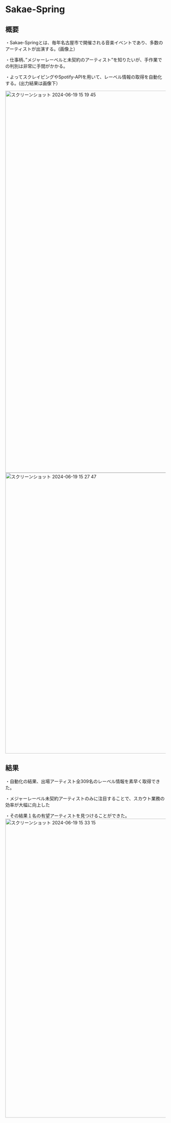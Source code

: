# Sakae-Spring
## 概要
・Sakae-Springとは、毎年名古屋市で開催される音楽イベントであり、多数のアーティストが出演する。(画像上）

・仕事柄、”メジャーレーベルと未契約のアーティスト”を知りたいが、手作業での判別は非常に手間がかかる。

・よってスクレイピングやSpotify-APIを用いて、レーベル情報の取得を自動化する。(出力結果は画像下）

<img width="1201" alt="スクリーンショット 2024-06-19 15 19 45" src="https://github.com/ShutaShimazaki/Sakae-Spring/assets/93859043/287e5e75-5e06-4ff6-8ea4-618198d8ce13">

<img width="883" alt="スクリーンショット 2024-06-19 15 27 47" src="https://github.com/ShutaShimazaki/Sakae-Spring/assets/93859043/fd42c48a-f38c-41bd-911b-be18c0203d7f">


## 結果
・自動化の結果、出場アーティスト全309名のレーベル情報を素早く取得できた。

・メジャーレーベル未契約アーティストのみに注目することで、スカウト業務の効率が大幅に向上した

・その結果１名の有望アーティストを見つけることができた。
<img width="940" alt="スクリーンショット 2024-06-19 15 33 15" src="https://github.com/ShutaShimazaki/Sakae-Spring/assets/93859043/dc68e013-494e-4328-b244-38c3e1d4f385">

